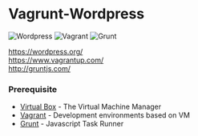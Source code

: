 # Vagrunt-Wordpress 

![Wordpress](http://www.takgraph.ir/wp-content/uploads/2014/01/wordpress-logo-notext-rgb3.png)
![Vagrant](http://www.layh.com/wp-content/uploads/2014/05/logo_vagrant.png)
![Grunt](http://i.imgur.com/gzPamBO.png)

https://wordpress.org/  
https://www.vagrantup.com/  
http://gruntjs.com/  


### Prerequisite

* [Virtual Box] - The Virtual Machine Manager
* [Vagrant] - Development environments based on VM
* [Grunt] - Javascript Task Runner


[Virtual Box]:https://www.virtualbox.org/
[Vagrant]:https://www.vagrantup.com/
[Grunt]:http://gruntjs.com/
